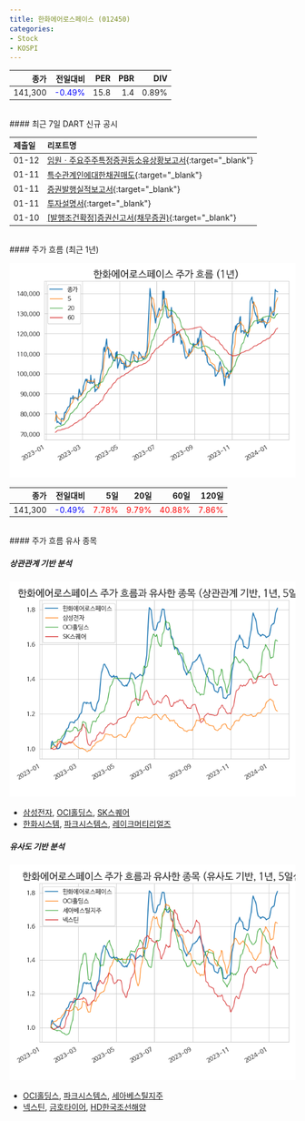 ```yaml
---
title: 한화에어로스페이스 (012450)
categories:
- Stock
- KOSPI
---
```


|종가|전일대비|PER|PBR|DIV|
|---:|-------:|--:|--:|--:|
|141,300|<span style="color: blue">-0.49%</span>|15.8|1.4|0.89%|

<!-- more -->

<br>
#### 최근 7일 DART 신규 공시


|제출일|리포트명|
|:-----|:-------|
|01-12|[임원ㆍ주요주주특정증권등소유상황보고서](https://dart.fss.or.kr/dsaf001/main.do?rcpNo=20240112000373){:target="_blank"}|
|01-11|[특수관계인에대한채권매도](https://dart.fss.or.kr/dsaf001/main.do?rcpNo=20240111000244){:target="_blank"}|
|01-11|[증권발행실적보고서](https://dart.fss.or.kr/dsaf001/main.do?rcpNo=20240111000231){:target="_blank"}|
|01-11|[투자설명서](https://dart.fss.or.kr/dsaf001/main.do?rcpNo=20240111000001){:target="_blank"}|
|01-10|[[발행조건확정]증권신고서(채무증권)](https://dart.fss.or.kr/dsaf001/main.do?rcpNo=20240110000819){:target="_blank"}|

<br>
#### 주가 흐름 (최근 1년)

![012450](/assets/images/stock/012450.png)

|종가|전일대비|5일|20일|60일|120일|
|---:|-------:|--:|---:|---:|----:|
|141,300|<span style="color: blue">-0.49%</span>|<span style="color: red">7.78%</span>|<span style="color: red">9.79%</span>|<span style="color: red">40.88%</span>|<span style="color: red">7.86%</span>|

<br>
#### 주가 흐름 유사 종목

##### 상관관계 기반 분석

![012450](/assets/images/stock/012450_corr.png)
- [삼성전자](/005930/), [OCI홀딩스](/010060/), [SK스퀘어](/402340/)
- [한화시스템](/272210/), [파크시스템스](/140860/), [레이크머티리얼즈](/281740/)

##### 유사도 기반 분석

![012450](/assets/images/stock/012450_sim.png)
- [OCI홀딩스](/010060/), [파크시스템스](/140860/), [세아베스틸지주](/001430/)
- [넥스틴](/348210/), [금호타이어](/073240/), [HD한국조선해양](/009540/)